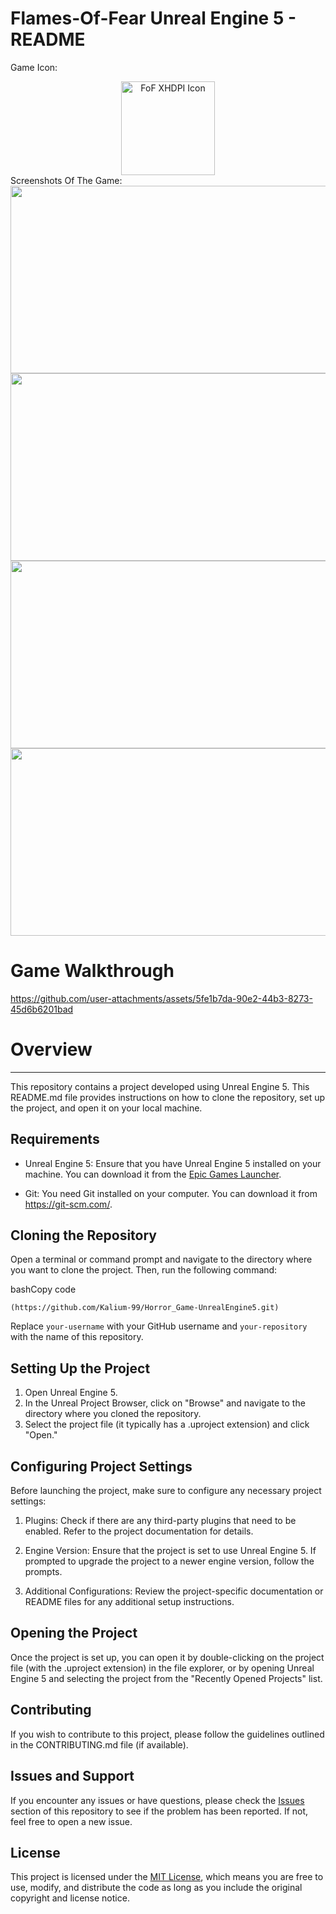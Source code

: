 Flames-Of-Fear Unreal Engine 5 - README
================================
Game Icon:
<div align="center">
  <img src="https://github.com/user-attachments/assets/f0d879de-4fc5-4378-b4cd-1fb483fde8c0" alt="FoF XHDPI Icon" width="150" height="150">
</div>
Screenshots Of The Game: 
<div align="center">
  <img src="https://github.com/user-attachments/assets/5342c2cb-65f5-4232-a353-be70c3e09b54" width="600" height="300">
  <img src="https://github.com/user-attachments/assets/6f6399a9-04a4-49bb-b13e-146724ced06e" width="600" height="300">
  <img src="https://github.com/user-attachments/assets/99ba2f21-e49f-4b9e-8cea-eb27160fd728" width="600" height="300">
  <img src="https://github.com/user-attachments/assets/dfe6f5d9-51d3-4c8c-8ec9-181505c37c30" width="600" height="300">
</div>

<h1>Game Walkthrough</h1>

https://github.com/user-attachments/assets/5fe1b7da-90e2-44b3-8273-45d6b6201bad



# Overview
--------

This repository contains a project developed using Unreal Engine 5. This README.md file provides instructions on how to clone the repository, set up the project, and open it on your local machine.

Requirements
------------

-   Unreal Engine 5: Ensure that you have Unreal Engine 5 installed on your machine. You can download it from the [Epic Games Launcher](https://www.unrealengine.com/en-US/).

-   Git: You need Git installed on your computer. You can download it from <https://git-scm.com/>.

Cloning the Repository
----------------------

Open a terminal or command prompt and navigate to the directory where you want to clone the project. Then, run the following command:

bashCopy code

`(https://github.com/Kalium-99/Horror_Game-UnrealEngine5.git)`

Replace `your-username` with your GitHub username and `your-repository` with the name of this repository.

Setting Up the Project
----------------------

1.  Open Unreal Engine 5.
2.  In the Unreal Project Browser, click on "Browse" and navigate to the directory where you cloned the repository.
3.  Select the project file (it typically has a .uproject extension) and click "Open."

Configuring Project Settings
----------------------------

Before launching the project, make sure to configure any necessary project settings:

1.  Plugins: Check if there are any third-party plugins that need to be enabled. Refer to the project documentation for details.

2.  Engine Version: Ensure that the project is set to use Unreal Engine 5. If prompted to upgrade the project to a newer engine version, follow the prompts.

3.  Additional Configurations: Review the project-specific documentation or README files for any additional setup instructions.

Opening the Project
-------------------

Once the project is set up, you can open it by double-clicking on the project file (with the .uproject extension) in the file explorer, or by opening Unreal Engine 5 and selecting the project from the "Recently Opened Projects" list.

Contributing
------------

If you wish to contribute to this project, please follow the guidelines outlined in the CONTRIBUTING.md file (if available).

Issues and Support
------------------

If you encounter any issues or have questions, please check the [Issues](https://github.com/your-username/your-repository/issues) section of this repository to see if the problem has been reported. If not, feel free to open a new issue.

License
-------

This project is licensed under the [MIT License](https://chat.openai.com/c/LICENSE), which means you are free to use, modify, and distribute the code as long as you include the original copyright and license notice.
